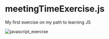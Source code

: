 # meetingTimeExercise.js
My first exercise on my path to learning JS

![javascript_exercise](https://user-images.githubusercontent.com/53350269/148468018-79129e7b-ea43-4f7a-9c6f-dd53db58c262.png)
